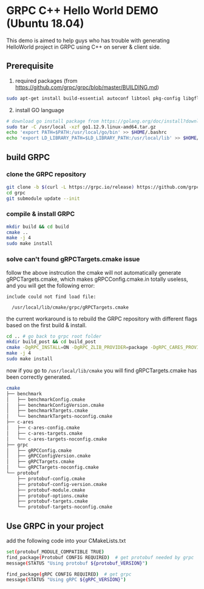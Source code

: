 # GRPC C++ Hello World DEMO (Ubuntu 18.04)

This demo is aimed to help guys who has trouble with generating HelloWorld project in GRPC using C++ on server & client side.

## Prerequisite

1. required packages (from https://github.com/grpc/grpc/blob/master/BUILDING.md)

```sh
sudo apt-get install build-essential autoconf libtool pkg-config libgflags-dev libgtest-dev clang libc++-dev libssl-dev cmake
```

2. install GO language

```sh
# download go install package from https://golang.org/doc/install?download=go1.12.9.linux-amd64.tar.gz
sudo tar -C /usr/local -xzf go1.12.9.linux-amd64.tar.gz
echo 'export PATH=$PATH:/usr/local/go/bin' >> $HOME/.bashrc
echo 'export LD_LIBRARY_PATH=$LD_LIBRARY_PATH:/usr/local/lib' >> $HOME/.bashrc
```



## build GRPC

### clone the GRPC repository

```sh
git clone -b $(curl -L https://grpc.io/release) https://github.com/grpc/grpc
cd grpc
git submodule update --init
```

### compile & install GRPC

```sh
mkdir build && cd build
cmake ..
make -j 4
sudo make install
```

### solve can't found **gRPCTargets.cmake** issue

follow the above instrcution the cmake will not automatically generate gRPCTargets.cmake, which makes gRPCConfig.cmake.in totally useless, and you will get the following error:

```
include could not find load file:

  /usr/local/lib/cmake/grpc/gRPCTargets.cmake
```



the current workaround is to rebuild the GRPC repository with different flags based on the first build & install.

```sh
cd .. # go back to grpc root folder
mkdir build_post && cd build_post
cmake -DgRPC_INSTALL=ON -DgRPC_ZLIB_PROVIDER=package -DgRPC_CARES_PROVIDER=package -DgRPC_PROTOBUF_PROVIDER=package -DgRPC_SSL_PROVIDER=package ..
make -j 4
sudo make install
```

now if you go to `/usr/local/lib/cmake` you will find gRPCTargets.cmake has been correctly generated.

```sh
cmake
├── benchmark
│   ├── benchmarkConfig.cmake
│   ├── benchmarkConfigVersion.cmake
│   ├── benchmarkTargets.cmake
│   └── benchmarkTargets-noconfig.cmake
├── c-ares
│   ├── c-ares-config.cmake
│   ├── c-ares-targets.cmake
│   └── c-ares-targets-noconfig.cmake
├── grpc
│   ├── gRPCConfig.cmake
│   ├── gRPCConfigVersion.cmake
│   ├── gRPCTargets.cmake
│   └── gRPCTargets-noconfig.cmake
└── protobuf
    ├── protobuf-config.cmake
    ├── protobuf-config-version.cmake
    ├── protobuf-module.cmake
    ├── protobuf-options.cmake
    ├── protobuf-targets.cmake
    └── protobuf-targets-noconfig.cmake
```

## Use GRPC in your project

add the following code into your CMakeLists.txt

```sh
set(protobuf_MODULE_COMPATIBLE TRUE)
find_package(Protobuf CONFIG REQUIRED)  # get protobuf needed by grpc
message(STATUS "Using protobuf ${protobuf_VERSION}")

find_package(gRPC CONFIG REQUIRED)  # get grpc
message(STATUS "Using gRPC ${gRPC_VERSION}")
```

